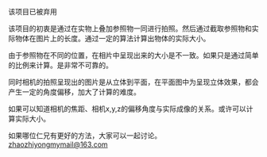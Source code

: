 
该项目已被弃用

该项目的初衷是通过在实物上叠加参照物一同进行拍照。然后通过截取参照物和实际物体在图片上的长度。通过一定的算法计算出物体的实际大小。

由于参照物在不同的位置，在相片中呈现出来的大小是不一致。如果只是通过简单的比例来计算。是非常不可靠的。

同时相机的拍照呈现出的图片是从立体到平面，在平面图中为呈现立体效果，都会产生一定的角度偏移，加大了计算的难度。

如果可以知道相机的焦距、相机x,y,z的偏移角度与实际成像的关系。或许可以计算实际大小。

如果哪位仁兄有更好的方法，大家可以一起讨论。zhaozhiyongmymail@163.com